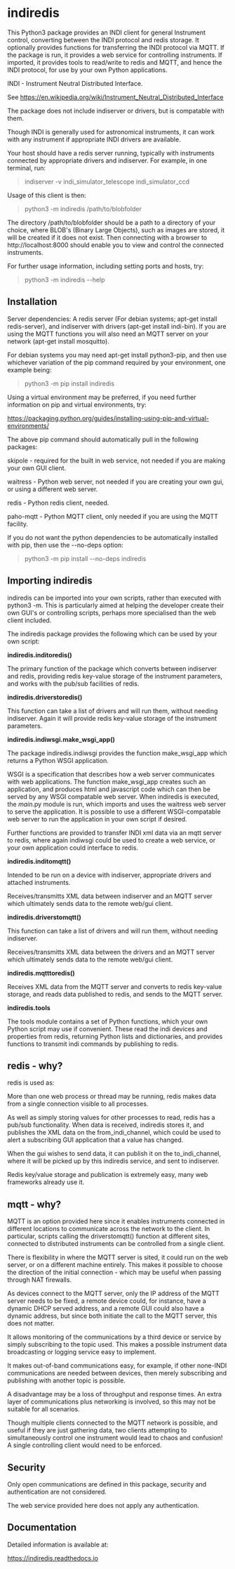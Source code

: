 # indiredis

This Python3 package provides an INDI client for general Instrument control, converting between the INDI protocol and redis storage. It optionally provides functions for transferring the INDI protocol via MQTT. If the package is run, it provides a web service for controlling instruments. If imported, it provides tools to read/write to redis and MQTT, and hence the INDI protocol, for use by your own Python applications.

INDI - Instrument Neutral Distributed Interface.

See https://en.wikipedia.org/wiki/Instrument_Neutral_Distributed_Interface

The package does not include indiserver or drivers, but is compatable with them.

Though INDI is generally used for astronomical instruments, it can work with any instrument if appropriate INDI drivers are available.

Your host should have a redis server running, typically with instruments connected by appropriate drivers and indiserver. For example, in one terminal, run:

> indiserver -v indi_simulator_telescope indi_simulator_ccd

Usage of this client is then:

> python3 -m indiredis /path/to/blobfolder


The directory /path/to/blobfolder should be a path to a directory of your choice, where BLOB's (Binary Large Objects), such as images are stored, it will be created if it does not exist. Then connecting with a browser to http://localhost:8000 should enable you to view and control the connected instruments.

For further usage information, including setting ports and hosts, try:

> python3 -m indiredis --help


## Installation

Server dependencies: A redis server (For debian systems; apt-get install redis-server), and indiserver with drivers (apt-get install indi-bin). If you are using the MQTT functions you will also need an MQTT server on your network (apt-get install mosquitto). 

For debian systems you may need apt-get install python3-pip, and then use whichever variation of the pip command required by your environment, one example being:

> python3 -m pip install indiredis

Using a virtual environment may be preferred, if you need further information on pip and virtual environments, try:

https://packaging.python.org/guides/installing-using-pip-and-virtual-environments/

The above pip command should automatically pull in the following packages: 

skipole - required for the built in web service, not needed if you are making your own GUI client.

waitress - Python web server, not needed if you are creating your own gui, or using a different web server.

redis - Python redis client, needed.

paho-mqtt - Python MQTT client, only needed if you are using the MQTT facility.

If you do not want the python dependencies to be automatically installed with pip, then use the --no-deps option:

> python3 -m pip install --no-deps indiredis


## Importing indiredis

indiredis can be imported into your own scripts, rather than executed with python3 -m. This is particularly aimed at helping the developer create their own GUI's or controlling scripts, perhaps more specialised than the web client included.

The indiredis package provides the following which can be used by your own script:


**indiredis.inditoredis()**

The primary function of the package which converts between indiserver and redis, providing redis key-value storage of the instrument parameters, and works with the pub/sub facilities of redis.


**indiredis.driverstoredis()**

This function can take a list of drivers and will run them, without needing indiserver. Again it will provide redis key-value storage of the instrument parameters.


**indiredis.indiwsgi.make_wsgi_app()**

The package indiredis.indiwsgi provides the function make_wsgi_app which returns a Python WSGI application.

WSGI is a specification that describes how a web server communicates with web applications. The function make_wsgi_app creates such an application, and produces html and javascript code which can then be served by any WSGI compatable web server. When indiredis is executed, the _main_.py module is run, which imports and uses the waitress web server to serve the application. It is possible to use a different WSGI-compatable web server to run the application in your own script if desired.

Further functions are provided to transfer INDI xml data via an mqtt server to redis, where again indiwsgi could be used to create a web service, or your own application could interface to redis.


**indiredis.inditomqtt()**

Intended to be run on a device with indiserver, appropriate drivers and attached instruments.

Receives/transmitts XML data between indiserver and an MQTT server which ultimately sends data to the remote web/gui client.


**indiredis.driverstomqtt()**

This function can take a list of drivers and will run them, without needing indiserver.

Receives/transmitts XML data between the drivers and an MQTT server which ultimately sends data to the remote web/gui client.


**indiredis.mqtttoredis()**

Receives XML data from the MQTT server and converts to redis key-value storage, and reads data published to redis, and sends to the MQTT server.


**indiredis.tools**

The tools module contains a set of Python functions, which your own Python script may use if convenient. These read the indi devices and properties from redis, returning Python lists and dictionaries, and provides functions to transmit indi commands by publishing to redis.


## redis - why?

redis is used as:

More than one web process or thread may be running, redis makes data from a single connection visible to all processes.

As well as simply storing values for other processes to read, redis has a pub/sub functionality. When data is received, indiredis stores it, and publishes the XML data on the from_indi_channel, which could be used to alert a subscribing GUI application that a value has changed.

When the gui wishes to send data, it can publish it on the to_indi_channel, where it will be picked up by this indiredis service, and sent to indiserver.

Redis key/value storage and publication is extremely easy, many web frameworks already use it.

## mqtt - why?

MQTT is an option provided here since it enables instruments connected in different locations to communicate across the network to the client. In particular,
scripts calling the driverstomqtt() function at different sites, connected to distributed instruments can be controlled from a single client.

There is flexibility in where the MQTT server is sited, it could run on the web server, or on a different machine entirely. This makes it possible to choose the direction of the initial connection - which may be useful when passing through NAT firewalls.

As devices connect to the MQTT server, only the IP address of the MQTT server needs to be fixed, a remote device could, for instance, have a dynamic DHCP served address, and a remote GUI could also have a dynamic address, but since both initiate the call to the MQTT server, this does not matter.

It allows monitoring of the communications by a third device or service by simply subscribing to the topic used. This makes a possible instrument data broadcasting or logging service easy to implement.

It makes out-of-band communications easy, for example, if other none-INDI communications are needed between devices, then merely subscribing and publishing with another topic is possible.

A disadvantage may be a loss of throughput and response times. An extra layer of communications plus networking is involved, so this may not be suitable for all scenarios.

Though multiple clients connected to the MQTT network is possible, and useful if they are just gathering data, two clients attempting to simultaneously control one instrument would lead to chaos and confusion! A single controlling client would need to be enforced. 

## Security

Only open communications are defined in this package, security and authentication are not considered.

The web service provided here does not apply any authentication.

## Documentation

Detailed information is available at:

https://indiredis.readthedocs.io


